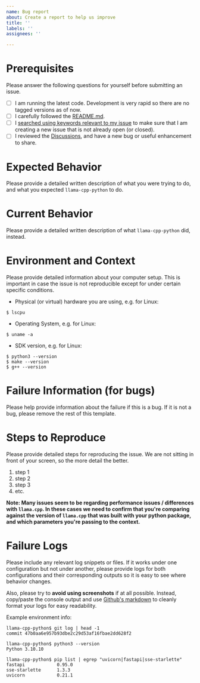 ```yaml
---
name: Bug report
about: Create a report to help us improve
title: ''
labels: ''
assignees: ''

---
```


# Prerequisites

Please answer the following questions for yourself before submitting an issue.

- [ ] I am running the latest code. Development is very rapid so there are no tagged versions as of now.
- [ ] I carefully followed the [README.md](https://github.com/abetlen/llama-cpp-python/blob/main/README.md).
- [ ] I [searched using keywords relevant to my issue](https://docs.github.com/en/issues/tracking-your-work-with-issues/filtering-and-searching-issues-and-pull-requests) to make sure that I am creating a new issue that is not already open (or closed).
- [ ] I reviewed the [Discussions](https://github.com/abetlen/llama-cpp-python/discussions), and have a new bug or useful enhancement to share.

# Expected Behavior

Please provide a detailed written description of what you were trying to do, and what you expected `llama-cpp-python` to do.

# Current Behavior

Please provide a detailed written description of what `llama-cpp-python` did, instead.

# Environment and Context

Please provide detailed information about your computer setup. This is important in case the issue is not reproducible except for under certain specific conditions.

* Physical (or virtual) hardware you are using, e.g. for Linux:

`$ lscpu`

* Operating System, e.g. for Linux:

`$ uname -a`

* SDK version, e.g. for Linux:

```
$ python3 --version
$ make --version
$ g++ --version
```

# Failure Information (for bugs)

Please help provide information about the failure if this is a bug. If it is not a bug, please remove the rest of this template.

# Steps to Reproduce

Please provide detailed steps for reproducing the issue. We are not sitting in front of your screen, so the more detail the better.

1. step 1
2. step 2
3. step 3
4. etc.

**Note: Many issues seem to be regarding performance issues / differences with `llama.cpp`. In these cases we need to confirm that you're comparing against the version of `llama.cpp` that was built with your python package, and which parameters you're passing to the context.**

# Failure Logs

Please include any relevant log snippets or files. If it works under one configuration but not under another, please provide logs for both configurations and their corresponding outputs so it is easy to see where behavior changes.

Also, please try to **avoid using screenshots** if at all possible. Instead, copy/paste the console output and use [Github's markdown](https://docs.github.com/en/get-started/writing-on-github/getting-started-with-writing-and-formatting-on-github/basic-writing-and-formatting-syntax) to cleanly format your logs for easy readability.

Example environment info:
```
llama-cpp-python$ git log | head -1
commit 47b0aa6e957b93dbe2c29d53af16fbae2dd628f2

llama-cpp-python$ python3 --version
Python 3.10.10

llama-cpp-python$ pip list | egrep "uvicorn|fastapi|sse-starlette"
fastapi            0.95.0
sse-starlette      1.3.3
uvicorn            0.21.1
```
